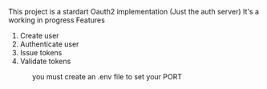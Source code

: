 This project is a stardart Oauth2 implementation (Just the auth server)
It's a working in progress
Features
<ol>
    <li>Create user</li>
    <li>Authenticate user</li>
    <li>Issue tokens</li>
    <li>Validate tokens</li>
<ol>
<p> you must create an .env file to set your PORT </p>
